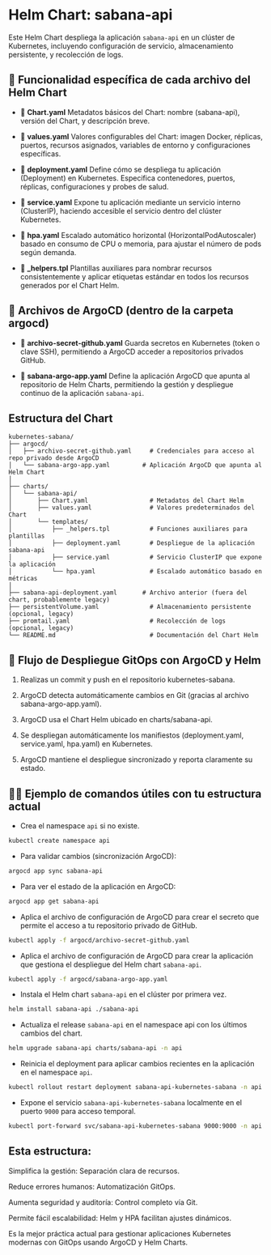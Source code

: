 # Helm Chart: sabana-api

Este Helm Chart despliega la aplicación `sabana-api` en un clúster de Kubernetes, incluyendo configuración de servicio, almacenamiento persistente, y recolección de logs.

## 📂 Funcionalidad específica de cada archivo del Helm Chart

- 📄 **Chart.yaml**	Metadatos básicos del Chart: nombre (sabana-api), versión del Chart, y descripción breve.


- 📄 **values.yaml**	Valores configurables del Chart: imagen Docker, réplicas, puertos, recursos asignados, variables de entorno y configuraciones específicas. 


- 📄 **deployment.yaml**	Define cómo se despliega tu aplicación (Deployment) en Kubernetes. Especifica contenedores, puertos, réplicas, configuraciones y probes de salud.


- 📄 **service.yaml**	Expone tu aplicación mediante un servicio interno (ClusterIP), haciendo accesible el servicio dentro del clúster Kubernetes.


- 📄 **hpa.yaml**	Escalado automático horizontal (HorizontalPodAutoscaler) basado en consumo de CPU o memoria, para ajustar el número de pods según demanda.


- 📄 **_helpers.tpl**	Plantillas auxiliares para nombrar recursos consistentemente y aplicar etiquetas estándar en todos los recursos generados por el Chart Helm.


## 📑 Archivos de ArgoCD (dentro de la carpeta argocd)

- 📄 **archivo-secret-github.yaml**	Guarda secretos en Kubernetes (token o clave SSH), permitiendo a ArgoCD acceder a repositorios privados GitHub.


- 📄 **sabana-argo-app.yaml**	Define la aplicación ArgoCD que apunta al repositorio de Helm Charts, permitiendo la gestión y despliegue continuo de la aplicación `sabana-api`.


## Estructura del Chart

```text
kubernetes-sabana/
├── argocd/
│   ├── archivo-secret-github.yaml     # Credenciales para acceso al repo privado desde ArgoCD
│   └── sabana-argo-app.yaml         # Aplicación ArgoCD que apunta al Helm Chart
│
├── charts/
│   └── sabana-api/
│       ├── Chart.yaml                 # Metadatos del Chart Helm
│       ├── values.yaml                # Valores predeterminados del Chart
│       └── templates/
│           ├── _helpers.tpl           # Funciones auxiliares para plantillas
│           ├── deployment.yaml        # Despliegue de la aplicación sabana-api
│           ├── service.yaml           # Servicio ClusterIP que expone la aplicación
│           └── hpa.yaml               # Escalado automático basado en métricas
│
├── sabana-api-deployment.yaml       # Archivo anterior (fuera del chart, probablemente legacy)
├── persistentVolume.yaml              # Almacenamiento persistente (opcional, legacy)
├── promtail.yaml                      # Recolección de logs (opcional, legacy)
└── README.md                          # Documentación del Chart Helm
```

## 🚀 Flujo de Despliegue GitOps con ArgoCD y Helm

1. Realizas un commit y push en el repositorio kubernetes-sabana.

2. ArgoCD detecta automáticamente cambios en Git (gracias al archivo sabana-argo-app.yaml).

3. ArgoCD usa el Chart Helm ubicado en charts/sabana-api.

4. Se despliegan automáticamente los manifiestos (deployment.yaml, service.yaml, hpa.yaml) en Kubernetes.

5. ArgoCD mantiene el despliegue sincronizado y reporta claramente su estado.


## 🧑‍💻 Ejemplo de comandos útiles con tu estructura actual
- Crea el namespace `api` si no existe.
```bash
kubectl create namespace api
```
- Para validar cambios (sincronización ArgoCD):
```bash
argocd app sync sabana-api
```

- Para ver el estado de la aplicación en ArgoCD:
```bash
argocd app get sabana-api
```

- Aplica el archivo de configuración de ArgoCD para crear el secreto que permite el acceso a tu repositorio privado de GitHub.
```bash
kubectl apply -f argocd/archivo-secret-github.yaml
```
- Aplica el archivo de configuración de ArgoCD para crear la aplicación que gestiona el despliegue del Helm chart `sabana-api`.
```bash
kubectl apply -f argocd/sabana-argo-app.yaml
```

- Instala el Helm chart `sabana-api` en el clúster por primera vez.
```bash
helm install sabana-api ./sabana-api
``` 

- Actualiza el release `sabana-api` en el namespace api con los últimos cambios del chart.
```bash
helm upgrade sabana-api charts/sabana-api -n api
``` 

- Reinicia el deployment para aplicar cambios recientes en la aplicación en el namespace `api`.
```bash
kubectl rollout restart deployment sabana-api-kubernetes-sabana -n api
``` 

- Expone el servicio `sabana-api-kubernetes-sabana` localmente en el puerto `9000` para acceso temporal.
```bash
kubectl port-forward svc/sabana-api-kubernetes-sabana 9000:9000 -n api
``` 


## Esta estructura:

Simplifica la gestión: Separación clara de recursos.

Reduce errores humanos: Automatización GitOps.

Aumenta seguridad y auditoría: Control completo vía Git.

Permite fácil escalabilidad: Helm y HPA facilitan ajustes dinámicos.

Es la mejor práctica actual para gestionar aplicaciones Kubernetes modernas con GitOps usando ArgoCD y Helm Charts.